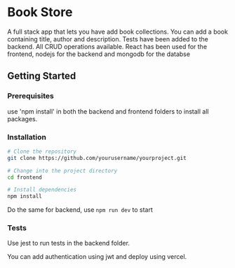 
# Book Store 

A full stack app that lets you have add book collections.
You can add a book containing title, author and description.
Tests have been added to the backend. All CRUD operations available.
React has been used for the frontend, nodejs for the backend and mongodb for the databse


## Getting Started

### Prerequisites
use 'npm install' in both the backend and frontend folders to install all packages.

### Installation

```bash
# Clone the repository
git clone https://github.com/yourusername/yourproject.git

# Change into the project directory
cd frontend

# Install dependencies
npm install
```
Do the same for backend, use ```npm run dev``` to start

### Tests
Use jest to run tests in the backend folder. 


You can add authentication using jwt and deploy using vercel. 
